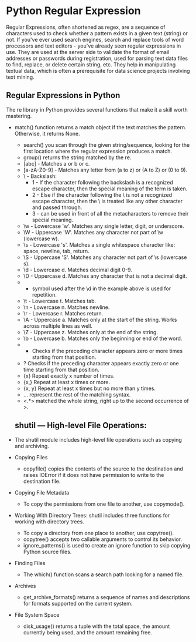 # Python Regular Expression

Regular Expressions, often shortened as regex, are a sequence of characters used to check whether a pattern exists in a given text (string) or not. If you've ever used search engines, search and replace tools of word processors and text editors - you've already seen regular expressions in use. They are used at the server side to validate the format of email addresses or passwords during registration, used for parsing text data files to find, replace, or delete certain string, etc. They help in manipulating textual data, which is often a prerequisite for data science projects involving text mining.

## Regular Expressions in Python

The re library in Python provides several functions that make it a skill worth mastering.

-  match() function returns a match object if the text matches the pattern. Otherwise, it returns None.
    - search() you scan through the given string/sequence, looking for the first location where the regular expression produces a match.
    - group() returns the string matched by the re. 
    - [abc] - Matches a or b or c.
    - [a-zA-Z0-9] - Matches any letter from (a to z) or (A to Z) or (0 to 9).
    - \ - Backslash:
      - 1 - If the character following the backslash is a recognized escape character, then the special meaning of the term is taken.
      - 2 - Else if the character following the \ is not a recognized escape character, then the \ is treated like any other character and passed through.
      - 3 -  can be used in front of all the metacharacters to remove their special meaning.
   - \w - Lowercase 'w'. Matches any single letter, digit, or underscore.
   - \W - Uppercase 'W'. Matches any character not part of \w (lowercase w).
   - \s - Lowercase 's'. Matches a single whitespace character like: space, newline, tab, return.
   - \S - Uppercase 'S'. Matches any character not part of \s (lowercase s).
   - \d - Lowercase d. Matches decimal digit 0-9.
   - \D - Uppercase d. Matches any character that is not a decimal digit.
   - + symbol used after the \d in the example above is used for repetition. 
   - \t - Lowercase t. Matches tab.
   - \n - Lowercase n. Matches newline.
   - \r - Lowercase r. Matches return.
   - \A - Uppercase a. Matches only at the start of the string. Works across multiple lines as well.
   - \Z - Uppercase z. Matches only at the end of the string.
   - \b - Lowercase b. Matches only the beginning or end of the word.
   - * Checks if the preceding character appears zero or more times starting from that position.
   - ? Checks if the preceding character appears exactly zero or one time starting from that position.
   - {x} Repeat exactly x number of times.
   - {x,} Repeat at least x times or more.
   - {x, y} Repeat at least x times but no more than y times.
   -  ... represent the rest of the matching syntax. 
   - <.*> matched the whole string, right up to the second occurrence of >.

   ##  shutil — High-level File Operations:
  - The shutil module includes high-level file operations such as copying and archiving.
  - Copying Files
    - copyfile() copies the contents of the source to the destination and raises IOError if it does not have permission to write to the destination file.
  - Copying File Metadata
    - To copy the permissions from one file to another, use copymode().
  - Working With Directory Trees: shutil includes three functions for working with directory trees.
    - To copy a directory from one place to another, use copytree().
    - copytree() accepts two callable arguments to control its behavior.
    - ignore_patterns() is used to create an ignore function to skip copying Python source files.
  - Finding Files
    - The which() function scans a search path looking for a named file.
  - Archives
    -  get_archive_formats() returns a sequence of names and descriptions for formats supported on the current system.
  - File System Space
    - disk_usage() returns a tuple with the total space, the amount currently being used, and the amount remaining free.